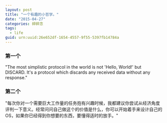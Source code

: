 ```yaml
---
layout: post
title: "一个有趣的小哲学。"
date: "2015-04-27"
categories: 碎碎念
tags:
  - life
guid: urn:uuid:26e652df-1654-4557-9f55-5397fb14784a
---
```


### 第一个

"The most simplistic protocol in the world is not 'Hello, World!' but DISCARD. It's a protocol which discards any received data without any response."  

### 第二个

"每次你对一个需要巨大工作量的任务抱有兴趣时候，我都建议你尝试从经济角度评判一下意义。经常问问自己做这个的价值是什么，你可以开始着手来设计自己的OS，如果你已经得到你想要的东西，要懂得适时的放手。" 
